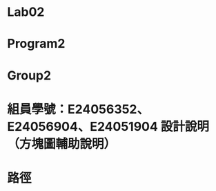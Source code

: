 Lab02
===============================
# Program2
# Group2
組員學號：E24056352、E24056904、E24051904
設計說明（方塊圖輔助說明）
===============================

路徑
===============================

